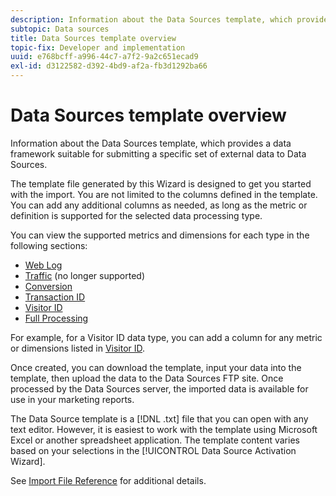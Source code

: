 ```yaml
---
description: Information about the Data Sources template, which provides a data framework suitable for submitting a specific set of external data to Data Sources.
subtopic: Data sources
title: Data Sources template overview
topic-fix: Developer and implementation
uuid: e768bcff-a996-44c7-a7f2-9a2c651ecad9
exl-id: d3122582-d392-4bd9-af2a-fb3d1292ba66
---
```

# Data Sources template overview

Information about the Data Sources template, which provides a data framework suitable for submitting a specific set of external data to Data Sources.

The template file generated by this Wizard is designed to get you started with the import. You are not limited to the columns defined in the template. You can add any additional columns as needed, as long as the metric or definition is supported for the selected data processing type.

You can view the supported metrics and dimensions for each type in the following sections:

* [Web Log](/help/import/c-data-sources/c-datasrc-types/datasrc-web-log.md) 
* [Traffic](/help/import/c-data-sources/c-datasrc-types/datasrc-traffic.md) (no longer supported) 
* [Conversion](/help/import/c-data-sources/c-datasrc-types/datasrc-conversion.md) 
* [Transaction ID](/help/import/c-data-sources/c-datasrc-types/datasrc-transactionid.md) 
* [Visitor ID](/help/import/c-data-sources/c-datasrc-types/datasrc-visitorid.md) 
* [Full Processing](/help/import/c-data-sources/c-datasrc-types/datasrc-full-processing.md)

For example, for a Visitor ID data type, you can add a column for any metric or dimensions listed in [Visitor ID](/help/import/c-data-sources/c-datasrc-types/datasrc-visitorid.md).

Once created, you can download the template, input your data into the template, then upload the data to the Data Sources FTP site. Once processed by the Data Sources server, the imported data is available for use in your marketing reports.

The Data Source template is a [!DNL .txt] file that you can open with any text editor. However, it is easiest to work with the template using Microsoft Excel or another spreadsheet application. The template content varies based on your selections in the [!UICONTROL Data Source Activation Wizard].

See [Import File Reference](/help/import/c-data-sources/datasrc-template/datasrc-import-file-reference.md) for additional details.
